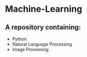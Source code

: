 # Machine-Learning

## A repository containing:
  - Python
  - Natural Language Processing
  - Image Processing
